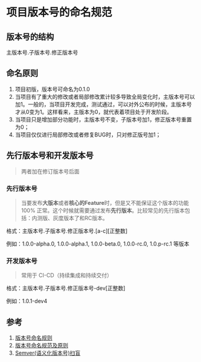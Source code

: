 # 项目版本号的命名规范

## 版本号的结构

主版本号.子版本号.修正版本号



## 命名原则

1. 项目初版，版本号可命名为0.1.0
2. 当项目有了重大的修改或者局部修改累计较多导致全局变化时，主版本号可以加1。一般的，当项目开发完成，测试通过，可以对外公布的时候，主版本号才从0变为1。这样看来，主版本为0，就代表着项目处于开发阶段。
3. 当项目只是增加部分功能时，主版本号不变，子版本号加1，修正版本号重置为0；
4. 当项目仅仅进行局部修改或者修复BUG时，只对修正版号加1；



## 先行版本号和开发版本号

> 两者加在修订版本号后面



### 先行版本号



> 当要发布**大版本**或者**核心的Feature**时，但是又不能保证这个版本的功能 100% 正常。这个时候就需要通过发布**先行版本**。比较常见的先行版本包括：内测版、灰度版本了和RC版本。



格式：主版本号.子版本号.修正版本号.\[a-c\]\[正整数\]

例如：1.0.0-alpha.0, 1.0.0-alpha.1, 1.0.0-beta.0, 1.0.0-rc.0, 1.0.p-rc.1 等版本



### 开发版本号

> 常用于 CI-CD（持续集成和持续交付）

格式：主版本号.子版本号.修正版本号-dev[正整数]

例如：1.0.1-dev4



## 参考

1. [版本号命名规则](https://www.jianshu.com/p/8a1e0a827bae)
2. [版本号命名规范及原则](https://blog.csdn.net/xingxingsuohun/article/details/99645840)
3. [Semver(语义化版本号)扫盲](https://segmentfault.com/a/1190000014405355)

